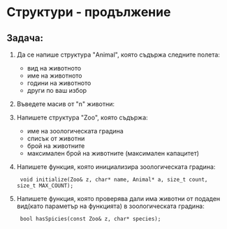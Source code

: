 # Структури - продължение

## Задача:

1) Да се напише структура "Animal", която съдържа следните полета:

	- вид на животното
	- име на животното
	- години на животното
	- други по ваш избор

2) Въведете масив от "n" животни:
	
3) Напишете структура "Zoo", която съдържа:

	- име на зоологическата градина
	- списък от животни
	- брой на животните
	- максимален брой на животните (максимален капацитет)

4) Напишете функция, която инициализира зоологическата градина:

		void initialize(Zoo& z, char* name, Animal* a, size_t count, size_t MAX_COUNT);

5) Напишете функция, която проверява дали има животни от подаден вид(като параметър на функцията)
   в зоологическата градина:

		bool hasSpicies(const Zoo& z, char* species);